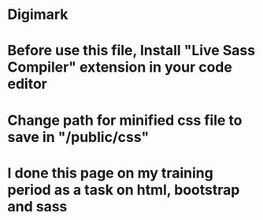 # Digimark
# Before use this file, Install "Live Sass Compiler" extension in your code editor
# Change path for minified css file to save in "/public/css"
# I done this page on my training period as a task on html, bootstrap and sass
